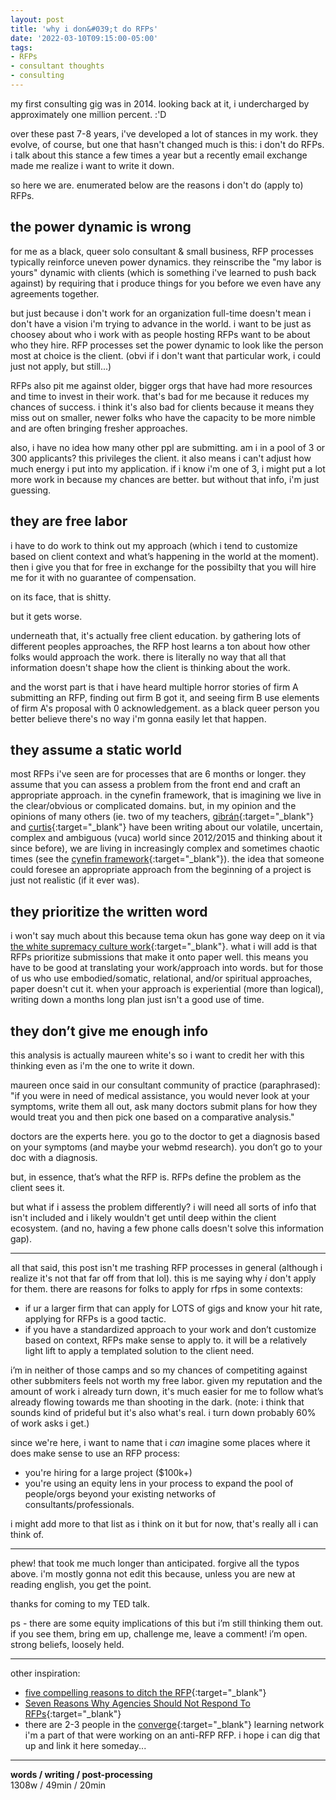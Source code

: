 ```yaml
---
layout: post
title: 'why i don&#039;t do RFPs'
date: '2022-03-10T09:15:00-05:00'
tags:
- RFPs
- consultant thoughts
- consulting
--- 
```




my first consulting gig was in 2014. looking back at it, i undercharged by approximately one million percent. :'D

over these past 7-8 years, i've developed a lot of stances in my work. they evolve, of course, but one that hasn't changed much is this: i don't do RFPs. i talk about this stance a few times a year but a recently email exchange made me realize i want to write it down. 

so here we are. enumerated below are the reasons i don't do (apply to) RFPs. 

## the power dynamic is wrong

for me as a black, queer solo consultant & small business, RFP processes typically reinforce uneven power dynamics. they reinscribe the "my labor is yours" dynamic with clients (which is something i've learned to push back against) by requiring that i produce things for you before we even have any agreements together. 

but just because i don't work for an organization full-time doesn't mean i don't have a vision i'm trying to advance in the world. i want to be just as choosey about who i work with as people hosting RFPs want to be about who they hire. RFP processes set the power dynamic to look like the person most at choice is the client. (obvi if i don't want that particular work, i could just not apply, but still...)

RFPs also pit me against older, bigger orgs that have had more resources and time to invest in their work. that's bad for me because it reduces my chances of success. i think it's also bad for clients because it means they miss out on smaller, newer folks who have the capacity to be more nimble and are often bringing fresher approaches. 

also, i have no idea how many other ppl are submitting. am i in a pool of 3 or 300 applicants? this privileges the client. it also means i can't adjust how much energy i put into my application. if i know i'm one of 3, i might put a lot more work in because my chances are better. but without that info, i'm just guessing. 

## they are free labor

i have to do work to think out my approach (which i tend to customize based on client context and what’s happening in the world at the moment). then i give you that for free in exchange for the possibilty that you will hire me for it with no guarantee of compensation. 

on its face, that is shitty. 

but it gets worse. 

underneath that, it's actually free client education. by gathering lots of different peoples approaches, the RFP host learns a ton about how other folks would approach the work. there is literally no way that all that information doesn't shape how the client is thinking about the work. 

and the worst part is that i have heard multiple horror stories of firm A submitting an RFP, finding out firm B got it, and seeing firm B use elements of firm A's proposal with 0 acknowledgement. as a black queer person you better believe there's no way i'm gonna easily let that happen. 

## they assume a static world

most RFPs i've seen are for processes that are 6 months or longer. they assume that you can assess a problem from the front end and craft an appropriate approach. in the cynefin framework, that is imagining we live in the clear/obvious or complicated domains. but, in my opinion and the opinions of many others (ie. two of my teachers, [gibrán](https://interactioninstitute.org/resilience/){:target="_blank"} and [curtis](https://interactioninstitute.org/networks-collective-impact-and-the-place-of-expertise/){:target="_blank"} have been writing about our volatile, uncertain, complex and ambiguous (vuca) world since 2012/2015 and thinking about it since before), we are living in increasingly complex and sometimes chaotic times (see the [cynefin framework](https://en.wikipedia.org/wiki/Cynefin_framework){:target="_blank"}). the idea that someone could foresee an appropriate approach from the beginning of a project is just not realistic (if it ever was). 

## they prioritize the written word

i won't say much about this because tema okun has gone way deep on it via [the white supremacy culture work](https://www.whitesupremacyculture.info/){:target="_blank"}. what i will add is that RFPs prioritize submissions that make it onto paper well. this means you have to be good at translating your work/approach into words. but for those of us who use embodied/somatic, relational, and/or spiritual approaches, paper doesn't cut it. when your approach is experiential (more than logical), writing down a months long plan just isn't a good use of time.

## they don’t give me enough info

this analysis is actually maureen white's so i want to credit her with this thinking even as i'm the one to write it down. 

maureen once said in our consultant community of practice (paraphrased): "if you were in need of medical assistance, you would never look at your symptoms, write them all out, ask many doctors submit plans for how they would treat you and then pick one based on a comparative analysis." 

doctors are the experts here. you go to the doctor to get a diagnosis based on your symptoms (and maybe your webmd research). you don’t go to your doc with a diagnosis.

but, in essence, that’s what the RFP is. RFPs define the problem as the client sees it. 

but what if i assess the problem differently? i will need all sorts of info that isn't included and i likely wouldn't get until deep within the client ecosystem. (and no, having a few phone calls doesn't solve this information gap).

---

all that said, this post isn't me trashing RFP processes in general (although i realize it's not that far off from that lol). this is me saying why *i* don't apply for them. there are reasons for folks to apply for rfps in some contexts:

* if ur a larger firm that can apply for LOTS of gigs and know your hit rate, applying for RFPs is a good tactic. 
* if you have a standardized approach to your work and don’t customize based on context, RFPs make sense to apply to. it will be a relatively light lift to apply a templated solution to the client need.

i’m in neither of those camps and so my chances of competiting against other subbmiters feels not worth my free labor. given my reputation and the amount of work i already turn down, it's much easier for me to follow what’s already flowing towards me than shooting in the dark. (note: i think that sounds kind of prideful but it's also what's real. i turn down probably 60% of work asks i get.)

since we're here, i want to name that i *can* imagine some places where it does make sense to use an RFP process:

* you're hiring for a large project ($100k+)
* you're using an equity lens in your process to expand the pool of people/orgs beyond your existing networks of consultants/professionals. 

i might add more to that list as i think on it but for now, that's really all i can think of. 

---

phew! that took me much longer than anticipated. forgive all the typos above. i'm mostly gonna not edit this because, unless you are new at reading english, you get the point. 

thanks for coming to my TED talk. 

ps - there are some equity implications of this but i’m still thinking them out. if you see them, bring em up, challenge me, leave a comment! i’m open. strong beliefs, loosely held. 

---

other inspiration:

* [five compelling reasons to ditch the RFP](https://www.mightybytes.com/blog/five-reasons-to-ditch-the-rfp/){:target="_blank"}
* [Seven Reasons Why Agencies Should Not Respond To RFPs](https://www.forbes.com/sites/forbesagencycouncil/2016/04/26/seven-reasons-why-agencies-should-not-respond-to-rfps/?sh=6128d8963273){:target="_blank"}
* there are 2-3 people in the [converge](https://www.converge.net/){:target="_blank"} learning network i'm a part of that were working on an anti-RFP RFP. i hope i can dig that up and link it here someday...

---


<!-- hyperlink bank -->


<!-- &#042; = asterisk -->
<!-- &#039; = single quote '-->

**words / writing / post-processing**  
1308w / 49min / 20min